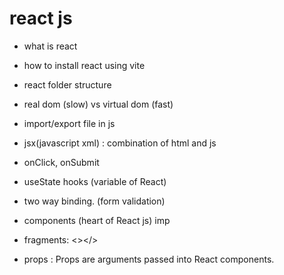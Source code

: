 # react js 

- what is react 

- how to install react using vite 

- react folder structure 

- real dom (slow) vs virtual dom (fast) 

- import/export file in js 

- jsx(javascript xml) : combination of html and js 
- onClick, onSubmit

- useState hooks (variable of React)

- two way binding. (form validation) 

- components (heart of React js) imp 

- fragments: <></>

- props : Props are arguments passed into React components.


